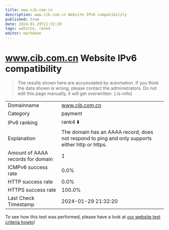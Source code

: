 ```yaml
---
title: www.cib.com.cn
description: www.cib.com.cn Website IPv6 compatibility
published: true
date: 2024-01-29T21:32:20
tags: website, rank4
editor: markdown
---
```


# www.cib.com.cn Website IPv6 compatibility

> The results shown here are accumulated by automation. If you think the data shown is wrong, please contact the administrators. 
> Do not edit this page manually, it will get overwritten.
{.is-info}


|   |   |
| - | - |
| Domainname | www.cib.com.cn
| Category | payment |
| IPv6 ranking | rank4 :arrow_down: |
| Explanation | The domain has an AAAA record, does not respond to ping and only supports either http or https. |
| Amount of AAAA records for domain | 1 |
| ICMPv6 success rate | 0.0%|
| HTTP success rate | 0.0% |
| HTTPS success rate | 100.0% |
| Last Check Timestamp | 2024-01-29 21:32:20 |

To see how this test was performed, please have a look at [our website test criteria howto](/howto/testcriteria/website)!

